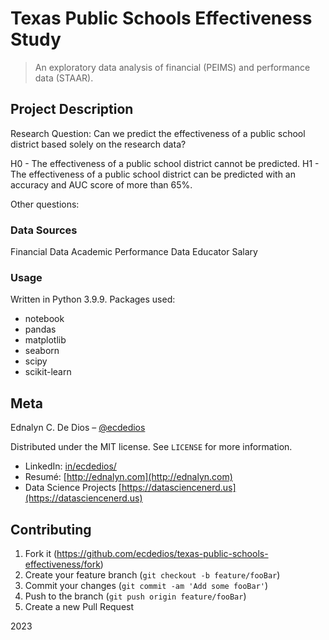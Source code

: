 # Texas Public Schools Effectiveness Study

> An exploratory data analysis of financial (PEIMS) and performance data (STAAR).

## Project Description

Research Question: Can we predict the effectiveness of a public school district based solely on the research data?

H0 - The effectiveness of a public school district cannot be predicted.
H1 - The effectiveness of a public school district can be predicted with an accuracy and AUC score of more than 65%.

Other questions:

### Data Sources

Financial Data
Academic Performance Data
Educator Salary

### Usage

Written in Python 3.9.9.
Packages used:

- notebook
- pandas
- matplotlib
- seaborn
- scipy
- scikit-learn

## Meta

Ednalyn C. De Dios – [@ecdedios](https://github.com/ecdedios)

Distributed under the MIT license. See `LICENSE` for more information.

- LinkedIn: [in/ecdedios/](https://www.linkedin.com/in/ecdedios/)
- Resumé: [http://ednalyn.com](http://ednalyn.com)
- Data Science Projects [https://datasciencenerd.us](https://datasciencenerd.us)

## Contributing

1. Fork it (<https://github.com/ecdedios/texas-public-schools-effectiveness/fork>)
2. Create your feature branch (`git checkout -b feature/fooBar`)
3. Commit your changes (`git commit -am 'Add some fooBar'`)
4. Push to the branch (`git push origin feature/fooBar`)
5. Create a new Pull Request

2023
